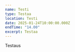 ```yaml
---
name: Testi
type: Testaa
location: Testi
date: 2025-01-24T10:00:00.000Z
endTime: "14.00"
excerpt: Testaa
---
```

Testaus